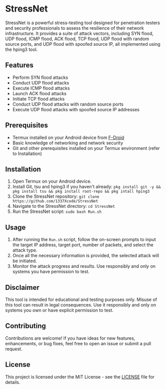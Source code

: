 # StressNet

StressNet is a powerful stress-testing tool designed for penetration testers and security professionals to assess the resilience of their network infrastructure. It provides a suite of attack vectors, including SYN flood, UDP flood, ICMP flood, ACK flood, TCP flood, UDP flood with random source ports, and UDP flood with spoofed source IP, all implemented using the hping3 tool.

## Features

- Perform SYN flood attacks
- Conduct UDP flood attacks
- Execute ICMP flood attacks
- Launch ACK flood attacks
- Initiate TCP flood attacks
- Conduct UDP flood attacks with random source ports
- Execute UDP flood attacks with spoofed source IP addresses

## Prerequisites

- Termux installed on your Android device from [F-Droid](https://f-droid.org/packages/com.termux)
- Basic knowledge of networking and network security
- Git and other prerequisites installed on your Termux environment (refer to Installation)

## Installation

1. Open Termux on your Android device.
2. Install Git, tsu and hping3 if you haven't already: `pkg install git -y && pkg install tsu && pkg install root-repo && pkg intall hping3`
3. Clone the StressNet repository: `git clone https://github.com/1337Xcode/StressNet`
4. Navigate to the StressNet directory: `cd StressNet`
5. Run the StressNet script: `sudo bash Run.sh`

## Usage

1. After running the `Run.sh` script, follow the on-screen prompts to input the target IP address, target port, number of packets, and select the attack type.
2. Once all the necessary information is provided, the selected attack will be initiated.
3. Monitor the attack progress and results. Use responsibly and only on systems you have permission to test.

## Disclaimer

This tool is intended for educational and testing purposes only. Misuse of this tool can result in legal consequences. Use it responsibly and only on systems you own or have explicit permission to test.

## Contributing

Contributions are welcome! If you have ideas for new features, enhancements, or bug fixes, feel free to open an issue or submit a pull request.

## License

This project is licensed under the MIT License - see the [LICENSE](LICENSE) file for details.
